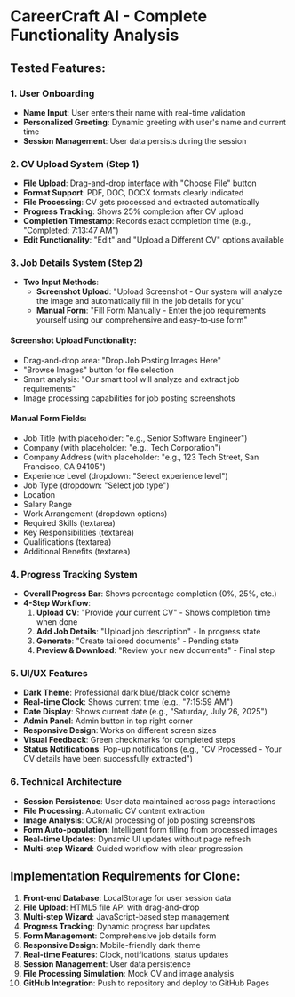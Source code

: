 # CareerCraft AI - Complete Functionality Analysis

## Tested Features:

### 1. User Onboarding
- **Name Input**: User enters their name with real-time validation
- **Personalized Greeting**: Dynamic greeting with user's name and current time
- **Session Management**: User data persists during the session

### 2. CV Upload System (Step 1)
- **File Upload**: Drag-and-drop interface with "Choose File" button
- **Format Support**: PDF, DOC, DOCX formats clearly indicated
- **File Processing**: CV gets processed and extracted automatically
- **Progress Tracking**: Shows 25% completion after CV upload
- **Completion Timestamp**: Records exact completion time (e.g., "Completed: 7:13:47 AM")
- **Edit Functionality**: "Edit" and "Upload a Different CV" options available

### 3. Job Details System (Step 2)
- **Two Input Methods**:
  - **Screenshot Upload**: "Upload Screenshot - Our system will analyze the image and automatically fill in the job details for you"
  - **Manual Form**: "Fill Form Manually - Enter the job requirements yourself using our comprehensive and easy-to-use form"

#### Screenshot Upload Functionality:
- Drag-and-drop area: "Drop Job Posting Images Here"
- "Browse Images" button for file selection
- Smart analysis: "Our smart tool will analyze and extract job requirements"
- Image processing capabilities for job posting screenshots

#### Manual Form Fields:
- Job Title (with placeholder: "e.g., Senior Software Engineer")
- Company (with placeholder: "e.g., Tech Corporation") 
- Company Address (with placeholder: "e.g., 123 Tech Street, San Francisco, CA 94105")
- Experience Level (dropdown: "Select experience level")
- Job Type (dropdown: "Select job type")
- Location
- Salary Range
- Work Arrangement (dropdown options)
- Required Skills (textarea)
- Key Responsibilities (textarea)
- Qualifications (textarea)
- Additional Benefits (textarea)

### 4. Progress Tracking System
- **Overall Progress Bar**: Shows percentage completion (0%, 25%, etc.)
- **4-Step Workflow**:
  1. **Upload CV**: "Provide your current CV" - Shows completion time when done
  2. **Add Job Details**: "Upload job description" - In progress state
  3. **Generate**: "Create tailored documents" - Pending state
  4. **Preview & Download**: "Review your new documents" - Final step

### 5. UI/UX Features
- **Dark Theme**: Professional dark blue/black color scheme
- **Real-time Clock**: Shows current time (e.g., "7:15:59 AM")
- **Date Display**: Shows current date (e.g., "Saturday, July 26, 2025")
- **Admin Panel**: Admin button in top right corner
- **Responsive Design**: Works on different screen sizes
- **Visual Feedback**: Green checkmarks for completed steps
- **Status Notifications**: Pop-up notifications (e.g., "CV Processed - Your CV details have been successfully extracted")

### 6. Technical Architecture
- **Session Persistence**: User data maintained across page interactions
- **File Processing**: Automatic CV content extraction
- **Image Analysis**: OCR/AI processing of job posting screenshots
- **Form Auto-population**: Intelligent form filling from processed images
- **Real-time Updates**: Dynamic UI updates without page refresh
- **Multi-step Wizard**: Guided workflow with clear progression

## Implementation Requirements for Clone:
1. **Front-end Database**: LocalStorage for user session data
2. **File Upload**: HTML5 file API with drag-and-drop
3. **Multi-step Wizard**: JavaScript-based step management
4. **Progress Tracking**: Dynamic progress bar updates
5. **Form Management**: Comprehensive job details form
6. **Responsive Design**: Mobile-friendly dark theme
7. **Real-time Features**: Clock, notifications, status updates
8. **Session Management**: User data persistence
9. **File Processing Simulation**: Mock CV and image analysis
10. **GitHub Integration**: Push to repository and deploy to GitHub Pages

